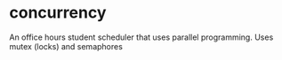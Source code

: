 # concurrency
An office hours student scheduler that uses parallel programming. Uses mutex (locks) and semaphores
